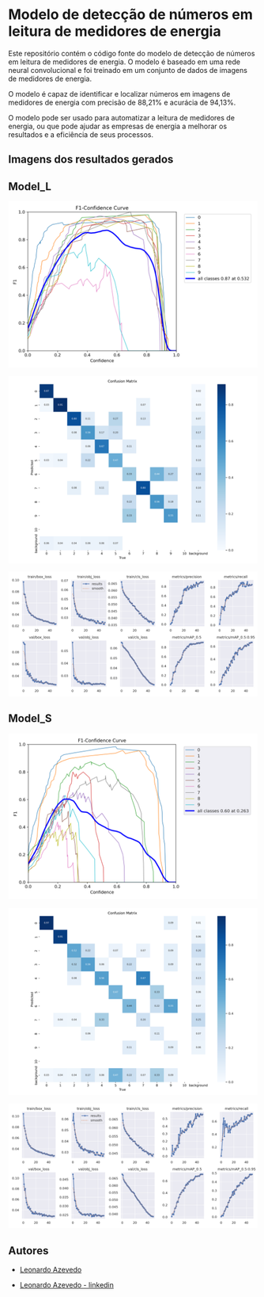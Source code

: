 
# Modelo de detecção de números em leitura de medidores de energia

Este repositório contém o código fonte do modelo de detecção de números em leitura de medidores de energia. O modelo é baseado em uma rede neural convolucional e foi treinado em um conjunto de dados de imagens de medidores de energia.

O modelo é capaz de identificar e localizar números em imagens de medidores de energia com precisão de 88,21% e acurácia de 94,13%.

O modelo pode ser usado para automatizar a leitura de medidores de energia, ou que pode ajudar as empresas de energia a melhorar os resultados e a eficiência de seus processos.



## Imagens dos resultados gerados
## Model_L
![model_L F1_curve](https://github.com/Azevedo1996/leitura_medidores_energia_Yolov5/blob/main/results/model_L/F1_curve.png)

![model_L confusion_matrix](https://github.com/Azevedo1996/leitura_medidores_energia_Yolov5/blob/main/results/model_L/confusion_matrix.png)

![model_L results](https://github.com/Azevedo1996/leitura_medidores_energia_Yolov5/blob/main/results/model_L/results.png)

## Model_S

![model_S F1_curve](https://github.com/Azevedo1996/leitura_medidores_energia_Yolov5/blob/main/results/model_S/F1_curve.png)

![model_L confusion_matrix](https://github.com/Azevedo1996/leitura_medidores_energia_Yolov5/blob/main/results/model_S/confusion_matrix.png)

![model_L results](https://github.com/Azevedo1996/leitura_medidores_energia_Yolov5/blob/main/results/model_S/results.png)
## Autores

- [Leonardo Azevedo](https://github.com/Azevedo1996)

- [Leonardo Azevedo - linkedin](https://www.linkedin.com/in/azevedo-leonardo/)
